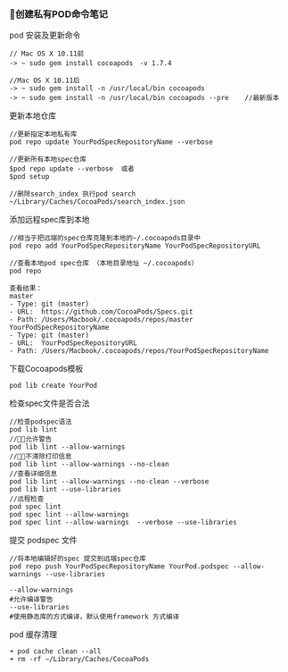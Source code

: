 ### 创建私有POD命令笔记

pod  安装及更新命令

    // Mac OS X 10.11前 
    -> ~ sudo gem install cocoapods　-v 1.7.4

    //Mac OS X 10.11后   
    -> ~ sudo gem install -n /usr/local/bin cocoapods        
    -> ~ sudo gem install -n /usr/local/bin cocoapods --pre    //最新版本

更新本地仓库

    //更新指定本地私有库
    pod repo update YourPodSpecRepositoryName --verbose

    //更新所有本地spec仓库
    $pod repo update --verbose  或者
    $pod setup

    //删除search_index 执行pod search
    ~/Library/Caches/CocoaPods/search_index.json


添加远程spec库到本地    

    //相当于把远端的spec仓库克隆到本地的~/.cocoapods目录中
    pod repo add YourPodSpecRepositoryName YourPodSpecRepositoryURL

    //查看本地pod spec仓库 （本地目录地址 ~/.cocoapods）
    pod repo

    查看结果：
    master
    - Type: git (master)
    - URL:  https://github.com/CocoaPods/Specs.git
    - Path: /Users/Macbook/.cocoapods/repos/master
    YourPodSpecRepositoryName
    - Type: git (master)
    - URL:  YourPodSpecRepositoryURL
    - Path: /Users/Macbook/.cocoapods/repos/YourPodSpecRepositoryName



下载Cocoapods模板

    pod lib create YourPod


检查spec文件是否合法

    //检查podspec语法
    pod lib lint
    //允许警告
    pod lib lint --allow-warnings
    //不清除打印信息
    pod lib lint --allow-warnings --no-clean
    //查看详细信息
    pod lib lint --allow-warnings --no-clean --verbose
    pod lib lint --use-libraries
    //远程检查
    pod spec lint
    pod spec lint --allow-warnings
    pod spec lint --allow-warnings  --verbose --use-libraries



提交 podspec 文件

    //将本地编辑好的spec 提交到远端spec仓库
    pod repo push YourPodSpecRepositoryName YourPod.podspec --allow-warnings --use-libraries

    --allow-warnings  
    #允许编译警告
    --use-libraries
    #使用静态库的方式编译，默认使用framework 方式编译

pod 缓存清理

    ➜ pod cache clean --all
    ➜ rm -rf ~/Library/Caches/CocoaPods


